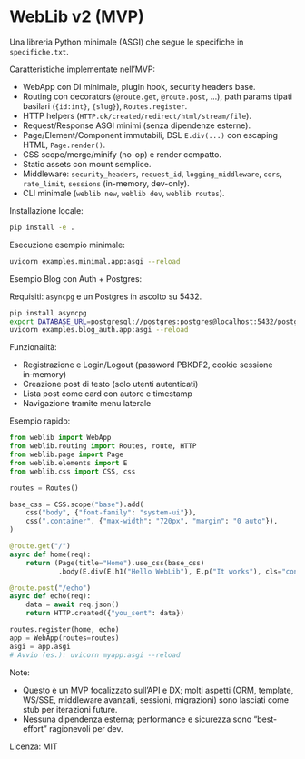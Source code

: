 # WebLib v2 (MVP)

Una libreria Python minimale (ASGI) che segue le specifiche in `specifiche.txt`.

Caratteristiche implementate nell’MVP:
- WebApp con DI minimale, plugin hook, security headers base.
- Routing con decorators (`@route.get`, `@route.post`, ...), path params tipati basilari (`{id:int}`, `{slug}`), `Routes.register`.
- HTTP helpers (`HTTP.ok/created/redirect/html/stream/file`).
- Request/Response ASGI minimi (senza dipendenze esterne).
- Page/Element/Component immutabili, DSL `E.div(...)` con escaping HTML, `Page.render()`.
- CSS scope/merge/minify (no-op) e render compatto.
- Static assets con mount semplice.
- Middleware: `security_headers`, `request_id`, `logging_middleware`, `cors`, `rate_limit`, `sessions` (in-memory, dev-only).
- CLI minimale (`weblib new`, `weblib dev`, `weblib routes`).

Installazione locale:

```bash
pip install -e .
```

Esecuzione esempio minimale:

```bash
uvicorn examples.minimal.app:asgi --reload
```

Esempio Blog con Auth + Postgres:

Requisiti: `asyncpg` e un Postgres in ascolto su 5432.

```bash
pip install asyncpg
export DATABASE_URL=postgresql://postgres:postgres@localhost:5432/postgres
uvicorn examples.blog_auth.app:asgi --reload
```

Funzionalità:
- Registrazione e Login/Logout (password PBKDF2, cookie sessione in‑memory)
- Creazione post di testo (solo utenti autenticati)
- Lista post come card con autore e timestamp
- Navigazione tramite menu laterale

Esempio rapido:

```python
from weblib import WebApp
from weblib.routing import Routes, route, HTTP
from weblib.page import Page
from weblib.elements import E
from weblib.css import CSS, css

routes = Routes()

base_css = CSS.scope("base").add(
    css("body", {"font-family": "system-ui"}),
    css(".container", {"max-width": "720px", "margin": "0 auto"}),
)

@route.get("/")
async def home(req):
    return (Page(title="Home").use_css(base_css)
            .body(E.div(E.h1("Hello WebLib"), E.p("It works"), cls="container")))

@route.post("/echo")
async def echo(req):
    data = await req.json()
    return HTTP.created({"you_sent": data})

routes.register(home, echo)
app = WebApp(routes=routes)
asgi = app.asgi
# Avvio (es.): uvicorn myapp:asgi --reload
```

Note:
- Questo è un MVP focalizzato sull’API e DX; molti aspetti (ORM, template, WS/SSE, middleware avanzati, sessioni, migrazioni) sono lasciati come stub per iterazioni future.
- Nessuna dipendenza esterna; performance e sicurezza sono “best-effort” ragionevoli per dev.

Licenza: MIT
